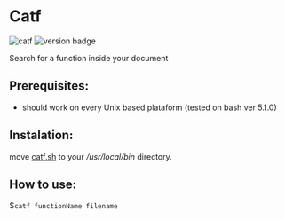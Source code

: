 # Catf


![catf](https://user-images.githubusercontent.com/37278803/129665432-95eebb06-b768-43d8-a398-4a233ec1f338.gif)
![version badge](https://img.shields.io/badge/Version-1.1-sucess)  
 
Search for a function inside your document

## Prerequisites: 
* should work on every Unix based plataform (tested on bash ver 5.1.0)

## Instalation: 
move [catf.sh](https://github.com/PinheiroCosta/MyScripts/blob/main/bash/catf.sh) to your _/usr/local/bin_ directory. 

## How to use: 

$`catf functionName filename` 
